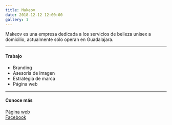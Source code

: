 ```yaml
---
title: Makeov
date: 2018-12-12 12:00:00
gallery: 1
---
```

Makeov es una empresa dedicada a los servicios de belleza unisex a domicilio, actualmente sólo operan en Guadalajara.

---

#### Trabajo
- Branding
- Asesoría de imagen
- Estrategia de marca
- Página web

---

#### Conoce más
[Página web](http://makeov.com)  
[Facebook](https://www.fb.me/MakeovGDL/)
